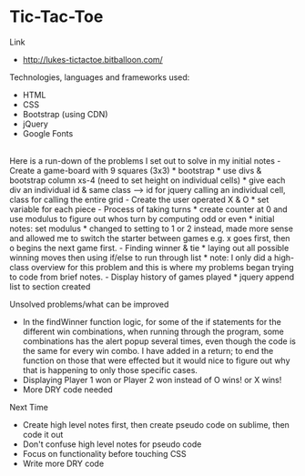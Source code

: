 # Tic-Tac-Toe

Link
- http://lukes-tictactoe.bitballoon.com/

Technologies, languages and frameworks used:
- HTML
- CSS
- Bootstrap (using CDN)
- jQuery
- Google Fonts

<br>
Here is a run-down of the problems I set out to solve in my initial notes
- Create a game-board with 9 squares (3x3)
	* bootstrap
	* use divs & bootstrap column xs-4 (need to set height on individual cells)
	* give each div an individual id & same class --> id for jquery calling an individual cell, class for calling the entire grid
- Create the user operated X & O
	* set variable for each piece
- Process of taking turns
	* create counter at 0 and use modulus to figure out whos turn by computing odd or even
	* initial notes: set modulus
	* changed to setting to 1 or 2 instead, made more sense and allowed me to switch the starter between games e.g. x goes first, then o begins the next game first.
- Finding winner & tie
	* laying out all possible winning moves then using if/else to run through list
	* note: I only did a high-class overview for this problem and this is where my problems began trying to code from brief notes.
- Display history of games played
	* jquery append list to section created


Unsolved problems/what can be improved
- In the findWinner function logic, for some of the if statements for the different win combinations, when running through the program, some combinations has the alert popup several times, even though the code is the same for every win combo. I have added in a return; to end the function on those that were effected but it would nice to figure out why that is happening to only those specific cases.
- Displaying Player 1 won or Player 2 won instead of O wins! or X wins!
- More DRY code needed

Next Time
* Create high level notes first, then create pseudo code on sublime, then code it out
* Don't confuse high level notes for pseudo code
* Focus on functionality before touching CSS
* Write more DRY code